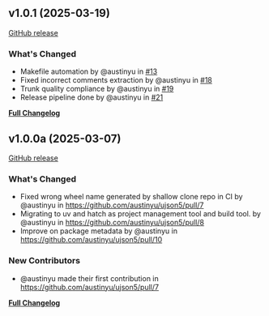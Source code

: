 <!-- markdownlint-disable MD024 -->

## v1.0.1 (2025-03-19)

[GitHub release](https://github.com/austinyu/ujson5/releases/tag/v1.0.1)

### What's Changed

- Makefile automation by @austinyu in [#13](https://github.com/austinyu/ujson5/pull/13)
- Fixed incorrect comments extraction by @austinyu in [#18](https://github.com/austinyu/ujson5/pull/18)
- Trunk quality compliance by @austinyu in [#19](https://github.com/austinyu/ujson5/pull/19)
- Release pipeline done by @austinyu in [#21](https://github.com/austinyu/ujson5/pull/21)

[**Full Changelog**](https://github.com/austinyu/ujson5/compare/v1.0.0b...v1.0.1)

## v1.0.0a (2025-03-07)

[GitHub release](https://github.com/austinyu/ujson5/releases/tag/v1.0.0a)

### What's Changed

- Fixed wrong wheel name generated by shallow clone repo in CI by @austinyu in https://github.com/austinyu/ujson5/pull/7
- Migrating to uv and hatch as project management tool and build tool. by @austinyu in https://github.com/austinyu/ujson5/pull/8
- Improve on package metadata by @austinyu in https://github.com/austinyu/ujson5/pull/10

### New Contributors

- @austinyu made their first contribution in https://github.com/austinyu/ujson5/pull/7

[**Full Changelog**](https://github.com/austinyu/ujson5/compare/v1.0.0...v1.0.0a)

<!-- PyPI README description limit -->
